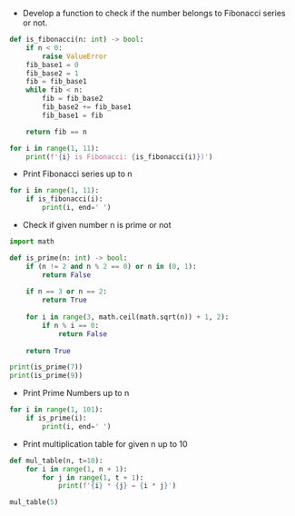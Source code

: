 * Develop a function to check if the number belongs to Fibonacci series or not.
```python
def is_fibonacci(n: int) -> bool:
    if n < 0:
        raise ValueError 
    fib_base1 = 0
    fib_base2 = 1
    fib = fib_base1
    while fib < n:
        fib = fib_base2
        fib_base2 += fib_base1
        fib_base1 = fib 

    return fib == n 

for i in range(1, 11):
    print(f'{i} is Fibonacci: {is_fibonacci(i)})') 
```
* Print Fibonacci series up to n
```python
for i in range(1, 11):
    if is_fibonacci(i):
        print(i, end=' ')
```
* Check if given number n is prime or not

```python
import math

def is_prime(n: int) -> bool:
    if (n != 2 and n % 2 == 0) or n in (0, 1):
        return False
    
    if n == 3 or n == 2:
        return True
    
    for i in range(3, math.ceil(math.sqrt(n)) + 1, 2):
        if n % i == 0:
            return False
    
    return True

print(is_prime(7))
print(is_prime(9))
```
* Print Prime Numbers up to n

```python
for i in range(1, 101):
    if is_prime(i):
        print(i, end=' ')
```
* Print multiplication table for given n up to 10
```python
def mul_table(n, t=10):
    for i in range(1, n + 1):
        for j in range(1, t + 1):
            print(f'{i} * {j} = {i * j}')

mul_table(5)
```